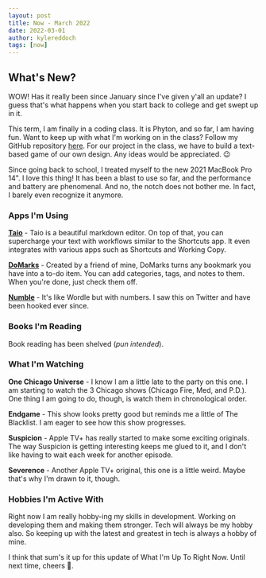 ```yaml
---
layout: post
title: Now - March 2022
date: 2022-03-01
author: kylereddoch
tags: [now]
---
```


## What's New?

WOW! Has it really been since January since I've given y'all an update? I guess that's what happens when you start back to college and get swept up in it.

This term, I am finally in a coding class. It is Phyton, and so far, I am having fun. Want to keep up with what I'm working on in the class? Follow my GitHub repository [here](https://github.com/kylereddoch/pythonProjects). For our project in the class, we have to build a text-based game of our own design. Any ideas would be appreciated. 😉

Since going back to school, I treated myself to the new 2021 MacBook Pro 14". I love this thing! It has been a blast to use so far, and the performance and battery are phenomenal. And no, the notch does not bother me. In fact, I barely even recognize it anymore.

### Apps I'm Using

**[Taio](https://taio.app)** - Taio is a beautiful markdown editor. On top of that, you can supercharge your text with workflows similar to the Shortcuts app. It even integrates with various apps such as Shortcuts and Working Copy.

**[DoMarks](https://domarks.app)** - Created by a friend of mine, DoMarks turns any bookmark you have into a to-do item. You can add categories, tags, and notes to them. When you're done, just check them off.

**[Numble](https://www.createchsol.com/Numble/)** - It's like Wordle but with numbers. I saw this on Twitter and have been hooked ever since.

### Books I'm Reading

Book reading has been shelved (*pun intended*).

### What I'm Watching

**One Chicago Universe** - I know I am a little late to the party on this one. I am starting to watch the 3 Chicago shows (Chicago Fire, Med, and P.D.). One thing I am going to do, though, is watch them in chronological order.

**Endgame** - This show looks pretty good but reminds me a little of The Blacklist. I am eager to see how this show progresses.

**Suspicion** - Apple TV+ has really started to make some exciting originals. The way Suspicion is getting interesting keeps me glued to it, and I don't like having to wait each week for another episode.

**Severence** - Another Apple TV+ original, this one is a little weird. Maybe that's why I'm drawn to it, though.

### Hobbies I'm Active With

Right now I am really hobby-ing my skills in development. Working on developing them and making them stronger. Tech will always be my hobby also. So keeping up with the latest and greatest in tech is always a hobby of mine.

I think that sum's it up for this update of What I'm Up To Right Now. Until next time, cheers 🍻.